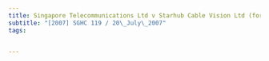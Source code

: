 ```yaml
---
title: Singapore Telecommunications Ltd v Starhub Cable Vision Ltd (formerly known as Singapore 
subtitle: "[2007] SGHC 119 / 20\_July\_2007"
tags:


---
```


